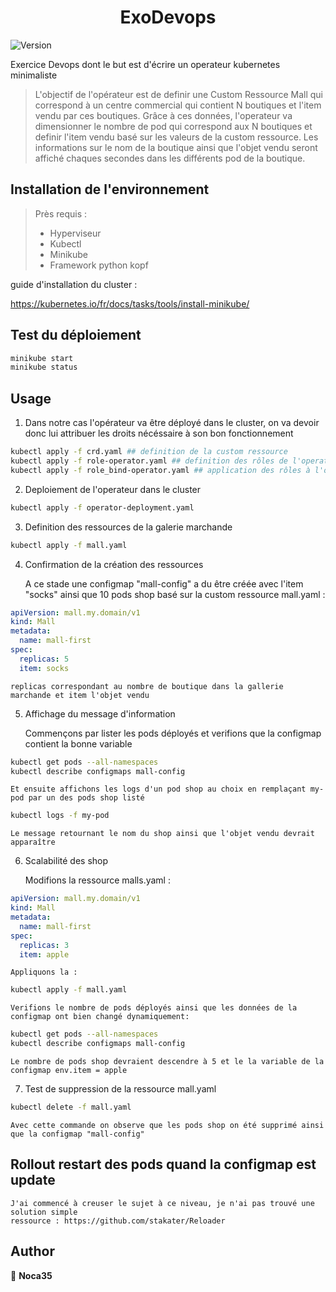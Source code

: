 <h1 align="center">ExoDevops</h1>
<p>
  <img alt="Version" src="https://img.shields.io/badge/version-0.1-blue.svg?cacheSeconds=2592000" />
</p>

Exercice Devops dont le but est d'écrire un operateur kubernetes minimaliste

> L'objectif de l'opérateur est de definir une Custom Ressource Mall qui correspond à un centre commercial qui contient N boutiques et l'item vendu par ces boutiques.
> Grâce à ces données, l'operateur va dimensionner le nombre de pod qui correspond aux N boutiques et definir l'item vendu basé sur les valeurs de la custom ressource.
> Les informations sur le nom de la boutique ainsi que l'objet vendu seront affiché chaques secondes dans les différents pod de la boutique. 

## Installation de l'environnement

> Près requis :
>	* Hyperviseur
>	* Kubectl
>	* Minikube
>	* Framework python kopf	

guide d'installation du cluster :

https://kubernetes.io/fr/docs/tasks/tools/install-minikube/

## Test du déploiement

```sh
minikube start
minikube status
```

## Usage

 1. Dans notre cas l'opérateur va être déployé dans le cluster, on va devoir donc lui attribuer les droits nécéssaire à son bon fonctionnement

```sh
kubectl apply -f crd.yaml ## definition de la custom ressource
kubectl apply -f role-operator.yaml ## definition des rôles de l'operateur
kubectl apply -f role_bind-operator.yaml ## application des rôles à l'operateur 
```
 2. Deploiement de l'operateur dans le cluster

```sh
kubectl apply -f operator-deployment.yaml
```

 3. Definition des ressources de la galerie marchande

```sh
kubectl apply -f mall.yaml
```

 4. Confirmation de la création des ressources

    A ce stade une configmap "mall-config" a du être créée avec l'item "socks" ainsi que 10 pods shop basé sur la custom ressource mall.yaml :

```yaml
apiVersion: mall.my.domain/v1
kind: Mall
metadata:
  name: mall-first
spec:
  replicas: 5
  item: socks
```

    replicas correspondant au nombre de boutique dans la gallerie marchande et item l'objet vendu

 5. Affichage du message d'information

    Commençons par lister les pods déployés et verifions que la configmap contient la bonne variable 

```sh
kubectl get pods --all-namespaces
kubectl describe configmaps mall-config
```

    Et ensuite affichons les logs d'un pod shop au choix en remplaçant my-pod par un des pods shop listé

```sh
kubectl logs -f my-pod
```

    Le message retournant le nom du shop ainsi que l'objet vendu devrait apparaître

 6. Scalabilité des shop

    Modifions la ressource malls.yaml :

```yaml
apiVersion: mall.my.domain/v1
kind: Mall
metadata:
  name: mall-first
spec:
  replicas: 3
  item: apple
```

    Appliquons la :

```sh
kubectl apply -f mall.yaml
```

    Verifions le nombre de pods déployés ainsi que les données de la configmap ont bien changé dynamiquement:

```sh
kubectl get pods --all-namespaces
kubectl describe configmaps mall-config

```
    Le nombre de pods shop devraient descendre à 5 et le la variable de la configmap env.item = apple


 7. Test de suppression de la ressource mall.yaml

```sh
kubectl delete -f mall.yaml
```

    Avec cette commande on observe que les pods shop on été supprimé ainsi que la configmap "mall-config"


## Rollout restart des pods quand la configmap est update

    J'ai commencé à creuser le sujet à ce niveau, je n'ai pas trouvé une solution simple 
    ressource : https://github.com/stakater/Reloader


## Author

👤 **Noca35**

